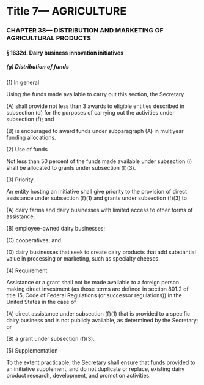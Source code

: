 
# Title 7— AGRICULTURE
### CHAPTER 38— DISTRIBUTION AND MARKETING OF AGRICULTURAL PRODUCTS
#### § 1632d. Dairy business innovation initiatives
##### (g) Distribution of funds

(1) In general

Using the funds made available to carry out this section, the Secretary

(A) shall provide not less than 3 awards to eligible entities described in subsection (d) for the purposes of carrying out the activities under subsection (f); and

(B) is encouraged to award funds under subparagraph (A) in multiyear funding allocations.

(2) Use of funds

Not less than 50 percent of the funds made available under subsection (i) shall be allocated to grants under subsection (f)(3).

(3) Priority

An entity hosting an initiative shall give priority to the provision of direct assistance under subsection (f)(1) and grants under subsection (f)(3) to

(A) dairy farms and dairy businesses with limited access to other forms of assistance;

(B) employee-owned dairy businesses;

(C) cooperatives; and

(D) dairy businesses that seek to create dairy products that add substantial value in processing or marketing, such as specialty cheeses.

(4) Requirement

Assistance or a grant shall not be made available to a foreign person making direct investment (as those terms are defined in section 801.2 of title 15, Code of Federal Regulations (or successor regulations)) in the United States in the case of

(A) direct assistance under subsection (f)(1) that is provided to a specific dairy business and is not publicly available, as determined by the Secretary; or

(B) a grant under subsection (f)(3).

(5) Supplementation

To the extent practicable, the Secretary shall ensure that funds provided to an initiative supplement, and do not duplicate or replace, existing dairy product research, development, and promotion activities.

